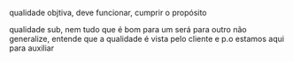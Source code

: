 qualidade objtiva, deve funcionar, cumprir o propósito

qualidade sub, nem tudo que é bom para um será para outro
não generalize, entende que a qualidade é vista pelo cliente e p.o estamos aqui para auxiliar


